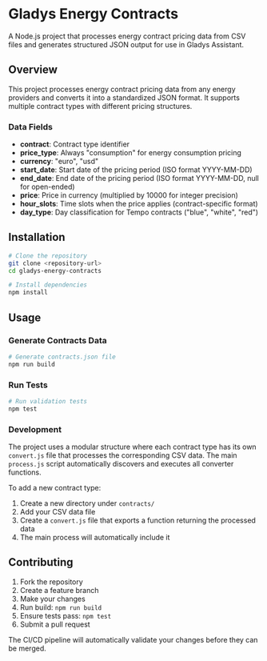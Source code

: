 # Gladys Energy Contracts

A Node.js project that processes energy contract pricing data from CSV files and generates structured JSON output for use in Gladys Assistant.

## Overview

This project processes energy contract pricing data from any energy providers and converts it into a standardized JSON format. It supports multiple contract types with different pricing structures.

### Data Fields

- **contract**: Contract type identifier
- **price_type**: Always "consumption" for energy consumption pricing
- **currency**: "euro", "usd"
- **start_date**: Start date of the pricing period (ISO format YYYY-MM-DD)
- **end_date**: End date of the pricing period (ISO format YYYY-MM-DD, null for open-ended)
- **price**: Price in currency (multiplied by 10000 for integer precision)
- **hour_slots**: Time slots when the price applies (contract-specific format)
- **day_type**: Day classification for Tempo contracts ("blue", "white", "red")

## Installation

```bash
# Clone the repository
git clone <repository-url>
cd gladys-energy-contracts

# Install dependencies
npm install
```

## Usage

### Generate Contracts Data

```bash
# Generate contracts.json file
npm run build
```

### Run Tests

```bash
# Run validation tests
npm test
```

### Development

The project uses a modular structure where each contract type has its own `convert.js` file that processes the corresponding CSV data. The main `process.js` script automatically discovers and executes all converter functions.

To add a new contract type:

1. Create a new directory under `contracts/`
2. Add your CSV data file
3. Create a `convert.js` file that exports a function returning the processed data
4. The main process will automatically include it

## Contributing

1. Fork the repository
2. Create a feature branch
3. Make your changes
4. Run build: `npm run build`
5. Ensure tests pass: `npm test`
6. Submit a pull request

The CI/CD pipeline will automatically validate your changes before they can be merged.
